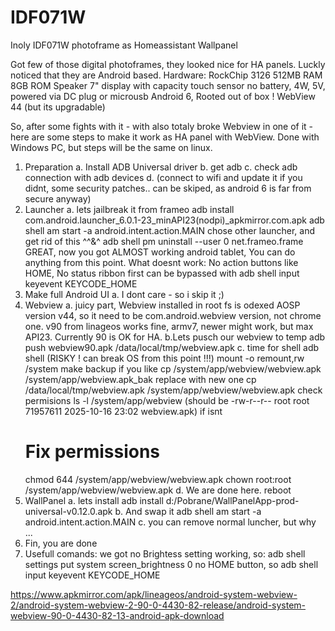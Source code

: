 # IDF071W
Inoly IDF071W photoframe as Homeassistant Wallpanel

Got few of those digital photoframes, they looked nice for HA panels.
Luckly noticed that they are Android based.
Hardware:
RockChip 3126
512MB RAM
8GB ROM
Speaker
7" display with capacity touch sensor
no battery, 4W, 5V, powered via DC plug or microusb
Android 6, Rooted out of box !
WebView 44 (but its upgradable) 

So, after some fights with it - with also totaly broke Webview in one of it - here are some steps to make it work as HA panel with WebView.
Done with Windows PC, but steps will be the same on linux.

1. Preparation
a. Install ADB Universal driver
b. get adb
c. check adb connection with adb devices
d. (connect to wifi and update it if you didnt, some security patches.. can be skiped, as android 6 is far from secure anyway)
3. Launcher
   a. lets jailbreak it from frameo
   adb install com.android.launcher_6.0.1-23_minAPI23(nodpi)_apkmirror.com.apk
   adb shell am start -a android.intent.action.MAIN
   chose other launcher, and get rid of this ^^&^
   adb shell pm uninstall --user 0 net.frameo.frame
   GREAT, now you got ALMOST working android tablet, You can do anything from this point.
   What doesnt work: No action buttons like HOME, No status ribbon
   first can be bypassed with
   adb shell input keyevent KEYCODE_HOME
4. Make full Android UI
  a. I dont care - so i skip it ;)
5. Webview
   a. juicy part, Webview installed in root fs is odexed AOSP version v44, so it need to be com.android.webview version, not chrome one. v90 from linageos works fine, armv7, newer might work, but max API23.     Currently 90 is OK for HA.
   b.Lets pusch our webview to temp
   adb push webview90.apk /data/local/tmp/webview.apk
   c. time for shell
   adb shell
   (RISKY ! can break OS from this point !!!)
   mount -o remount,rw /system
   make backup if you like
   cp /system/app/webview/webview.apk /system/app/webview.apk_bak
   replace with new one
   cp /data/local/tmp/webview.apk /system/app/webview/webview.apk
   check permisions
   ls -l /system/app/webview
   (should be -rw-r--r-- root     root     71957611 2025-10-16 23:02 webview.apk)
   if isnt
   # Fix permissions
    chmod 644 /system/app/webview/webview.apk
    chown root:root /system/app/webview/webview.apk
   d. We are done here.
   reboot
6. WallPanel
   a. lets install
   adb install d:/Pobrane/WallPanelApp-prod-universal-v0.12.0.apk
   b. And swap it
   adb shell am start -a android.intent.action.MAIN
   c. you can remove normal luncher, but why ...
7. Fin, you are done
8. Usefull comands:
   we got no Brightess setting working, so:
  adb shell settings put system screen_brightness 0
   no HOME button, so
   adb shell input keyevent KEYCODE_HOME
  
 https://www.apkmirror.com/apk/lineageos/android-system-webview-2/android-system-webview-2-90-0-4430-82-release/android-system-webview-90-0-4430-82-13-android-apk-download
   
   

   




